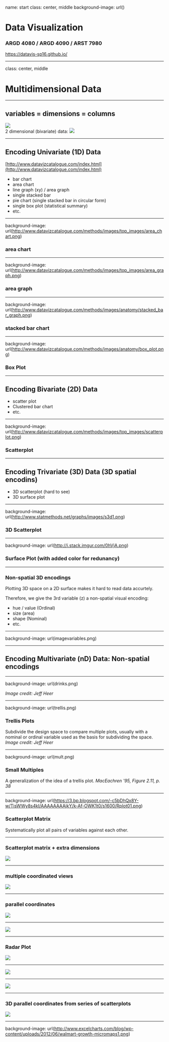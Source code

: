 name: start
class: center, middle
background-image: url()

# Data Visualization
                
### ARGD 4080 / ARGD 4090 / ARST 7980

<https://datavis-sp16.github.io/>

---
class: center, middle

# Multidimensional Data


---
## variables = dimensions = columns  

![](table.png)  
2 dimensional (bivariate) data: ![](xy.png)

---
## Encoding Univariate (1D) Data  

[http://www.datavizcatalogue.com/index.html](http://www.datavizcatalogue.com/index.html)

- bar chart  
- area chart  
- line graph (xy) / area graph  
- single stacked bar  
- pie chart (single stacked bar in circular form)  
- single box plot (statistical summary)  
- etc.

---
background-image: url(http://www.datavizcatalogue.com/methods/images/top_images/area_chart.png)

### area chart

---
background-image: url(http://www.datavizcatalogue.com/methods/images/top_images/area_graph.png) 

### area graph
 
---
background-image: url(http://www.datavizcatalogue.com/methods/images/anatomy/stacked_bar_graph.png)

### stacked bar chart

---
background-image: url(http://www.datavizcatalogue.com/methods/images/anatomy/box_plot.png)  

### Box Plot

---
## Encoding Bivariate (2D) Data  

- scatter plot  
- Clustered bar chart
- etc.

---
background-image: url(http://www.datavizcatalogue.com/methods/images/top_images/scatterplot.png)

### Scatterplot

---
## Encoding Trivariate (3D) Data (3D spatial encodins)

- 3D scatterplot (hard to see)  
- 3D surface plot   

---
background-image: url(http://www.statmethods.net/graphs/images/s3d1.png)

### 3D Scatterplot

---
background-image: url(http://i.stack.imgur.com/0hVjA.png)

### Surface Plot (with added color for redunancy)

---
### Non-spatial 3D encodings

Plotting 3D space on a 2D surface makes it hard to read data accurtely.  

Therefore, we give the 3rd variable (z) a non-spatial visual encoding:  
- hue / value (Ordinal) 
- size (area) 
- shape (Nominal)  
-  etc.

---
background-image: url(imagevariables.png)

---
## Encoding Multivariate (nD) Data: Non-spatial encodings

---
background-image: url(drinks.png)  

*Image credit: Jeff Heer*

---
background-image: url(trellis.png) 

### Trellis Plots 
Subdivide the design space to compare multiple plots, usually with a nominal or ordinal variable used as the basis for subdividing the space. *Image credit: Jeff Heer*

---
background-image: url(mult.png)

### Small Multiples
A generalization of the idea of a trellis plot. *MacEachren '95, Figure 2.11, p. 38*

---
background-image: url(https://3.bp.blogspot.com/-c5bDhQx8Y-w/TisWWy8s4kI/AAAAAAAAjkY/k-Af-OWK1t0/s1600/Rplot01.png)

### Scatterplot Matrix
Systematically plot all pairs of variables against each other.

---
### Scatterplot matrix + extra dimensions

![](https://stanford.edu/~mwaskom/software/seaborn/_images/scatterplot_matrix.png)

---
### multiple coordinated views

![](views.png)

---
### parallel coordinates

![](http://sdk.gooddata.com/gooddata-js/images/posts/parallel-coordinates.png)

---
![](http://homes.cs.washington.edu/~jheer/files/zoo/parallel.png)

---
### Radar Plot

![](http://www.goldensoftware.com/newsletter_imgs/61/radar_graph_11.jpg)

---
![](http://www.visualcinnamon.com/wp-content/uploads/2015/09/D3-radar-chart-New-version.png)

---
![](http://tulip.labri.fr/TulipDrupal/sites/default/files/uploadedFiles/images/parallel_coordinates_circular_straight.preview.png)

---
### 3D parallel coordinates from series of scatterplots

![](http://bdtnp.lbl.gov/Fly-Net/content/bid/pcx/ParallelCoordinates/3DParallelCoordinates_Illustration.png)

---
background-image: url(http://www.excelcharts.com/blog/wp-content/uploads/2012/06/walmart-growth-micromaps1.png)

